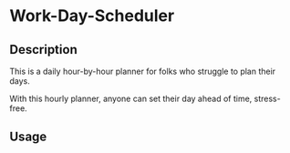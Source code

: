 # Work-Day-Scheduler

## Description

 This is a daily hour-by-hour planner for folks who struggle to plan their days.
 
 With this hourly planner, anyone can set their day ahead of time, stress-free.
 
 ## Usage
 
 
